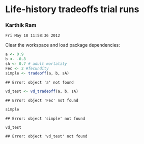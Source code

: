 




# Life-history tradeoffs trial runs
### Karthik Ram
 `Fri May 18 11:58:36 2012`


Clear the workspace and load package dependencies:





```r
a <- 0.9
b <- -0.8
sA <- 0.7 # adult mortality
Fec <- 2 #fecundity
simple <- tradeoff(a, b, sA)
```



```
## Error: object 'a' not found
```



```r
vd_test <- vd_tradeoff(a, b, sA)
```



```
## Error: object 'Fec' not found
```



```r
simple
```



```
## Error: object 'simple' not found
```



```r
vd_test
```



```
## Error: object 'vd_test' not found
```



